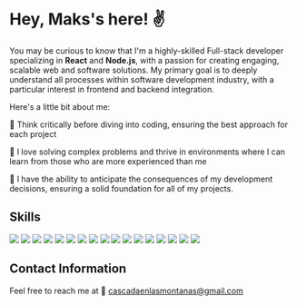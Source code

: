 # Hey, Maks's here! :v:

You may be curious to know that I'm a highly-skilled Full-stack developer specializing in **React** and **Node.js**, with a passion for creating engaging, scalable web and software solutions. My primary goal is to deeply understand all processes within software development industry, with a particular interest in frontend and backend integration.

Here's a little bit about me:

:100: Think critically before diving into coding, ensuring the best approach for each project 

:100: I love solving complex problems and thrive in environments where I can learn from those who are more experienced than me

:100: I have the ability to anticipate the consequences of my development decisions, ensuring a solid foundation for all of my projects.

## Skills

![](https://img.shields.io/badge/TypeScript-blue?style=for-the-badge&logo=typescript) 
![](https://img.shields.io/badge/JavaScript-yellow?style=for-the-badge&logo=javascript) 
![](https://img.shields.io/badge/React-61DAFB?style=for-the-badge&logo=react) 
![](https://img.shields.io/badge/Next.js-black?style=for-the-badge&logo=next.js) 
![](https://img.shields.io/badge/Node.js-green?style=for-the-badge&logo=node.js) 
![](https://img.shields.io/badge/Express.js-white?style=for-the-badge&logo=express) 
![](https://img.shields.io/badge/GraphQL-E434AA?style=for-the-badge&logo=graphql) 
![](https://img.shields.io/badge/Firebase-orange?style=for-the-badge&logo=firebase) 
![](https://img.shields.io/badge/MongoDB-green?style=for-the-badge&logo=mongodb) 
![](https://img.shields.io/badge/PostgreSQL-336791?style=for-the-badge&logo=postgresql) 
![](https://img.shields.io/badge/Styled_Components-pink?style=for-the-badge&logo=styled-components) 
![](https://img.shields.io/badge/Material_UI-blue?style=for-the-badge&logo=material-ui) 
![](https://img.shields.io/badge/Chakra_UI-purple?style=for-the-badge&logo=chakra-ui) 
![](https://img.shields.io/badge/Jest-C21325?style=for-the-badge&logo=jest) 
![](https://img.shields.io/badge/Cypress-green?style=for-the-badge&logo=cypress) 
![](https://img.shields.io/badge/AWS-232F3E?style=for-the-badge&logo=amazon-aws) 
![](https://img.shields.io/badge/GCP-4285F4?style=for-the-badge&logo=google-cloud) 

## Contact Information
Feel free to reach me at 📩 [cascadaenlasmontanas@gmail.com](mailto:cascadaenlasmontanas@gmail.com)

